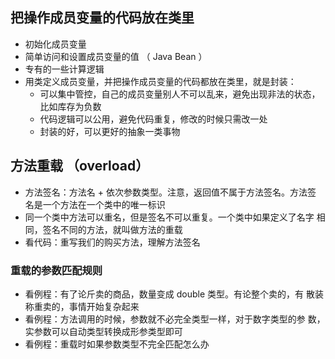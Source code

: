 ## 把操作成员变量的代码放在类里

- 初始化成员变量
- 简单访问和设置成员变量的值 （ Java Bean ）
- 专有的一些计算逻辑
- 用类定义成员变量，并把操作成员变量的代码都放在类里，就是封装：
    - 可以集中管控，自己的成员变量别人不可以乱来，避免出现非法的状态，比如库存为负数
    - 代码逻辑可以公用，避免代码重复，修改的时候只需改一处
    - 封装的好，可以更好的抽象一类事物

## 方法重载 （overload）

- 方法签名：方法名 + 依次参数类型。注意，返回值不属于方法签名。方法签
名是一个方法在一个类中的唯一标识
- 同一个类中方法可以重名，但是签名不可以重复。一个类中如果定义了名字
相同，签名不同的方法，就叫做方法的重载
- 看代码：重写我们的购买方法，理解方法签名

### 重载的参数匹配规则

- 看例程：有了论斤卖的商品，数量变成 double 类型。有论整个卖的，有
散装称重卖的，事情开始复杂起来
- 看例程：方法调用的时候，参数就不必完全类型一样，对于数字类型的参
数，实参数可以自动类型转换成形参类型即可
- 看例程：重载时如果参数类型不完全匹配怎么办
